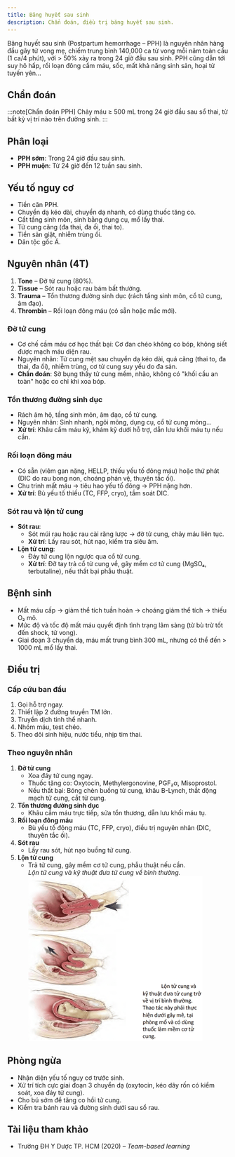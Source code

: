 ```yaml
---
title: Băng huyết sau sinh
description: Chẩn đoán, điều trị băng huyết sau sinh.
---
```


Băng huyết sau sinh (Postpartum hemorrhage – PPH) là nguyên nhân hàng đầu gây tử vong mẹ, chiếm trung bình 140,000 ca tử vong mỗi năm toàn cầu (1 ca/4 phút), với > 50% xảy ra trong 24 giờ đầu sau sinh. PPH cũng dẫn tới suy hô hấp, rối loạn đông cầm máu, sốc, mất khả năng sinh sản, hoại tử tuyến yên...

## Chẩn đoán

:::note[Chẩn đoán PPH]
Chảy máu ≥ 500 mL trong 24 giờ đầu sau sổ thai, từ bất kỳ vị trí nào trên đường sinh.
:::

## Phân loại

- **PPH sớm**: Trong 24 giờ đầu sau sinh.
- **PPH muộn**: Từ 24 giờ đến 12 tuần sau sinh.

## Yếu tố nguy cơ

- Tiền căn PPH.
- Chuyển dạ kéo dài, chuyển dạ nhanh, có dùng thuốc tăng co.
- Cắt tầng sinh môn, sinh bằng dụng cụ, mổ lấy thai.
- Tử cung căng (đa thai, đa ối, thai to).
- Tiền sản giật, nhiễm trùng ối.
- Dân tộc gốc Á.

## Nguyên nhân (4T)

1. **Tone** – Đờ tử cung (80%).
2. **Tissue** – Sót rau hoặc rau bám bất thường.
3. **Trauma** – Tổn thương đường sinh dục (rách tầng sinh môn, cổ tử cung, âm đạo).
4. **Thrombin** – Rối loạn đông máu (có sẵn hoặc mắc mới).

### Đờ tử cung

- Cơ chế cầm máu cơ học thất bại: Cơ đan chéo không co bóp, không siết được mạch máu diện rau.
- Nguyên nhân: Tử cung mệt sau chuyển dạ kéo dài, quá căng (thai to, đa thai, đa ối), nhiễm trùng, cơ tử cung suy yếu do đa sản.
- **Chẩn đoán**: Sờ bụng thấy tử cung mềm, nhão, không có "khối cầu an toàn" hoặc co chỉ khi xoa bóp.

### Tổn thương đường sinh dục

- Rách âm hộ, tầng sinh môn, âm đạo, cổ tử cung.
- Nguyên nhân: Sinh nhanh, ngôi mông, dụng cụ, cổ tử cung mỏng...
- **Xử trí**: Khâu cầm máu kỹ, khám kỹ dưới hỗ trợ, dẫn lưu khối máu tụ nếu cần.

### Rối loạn đông máu

- Có sẵn (viêm gan nặng, HELLP, thiếu yếu tố đông máu) hoặc thứ phát (DIC do rau bong non, choáng phản vệ, thuyên tắc ối).
- Chu trình mất máu → tiêu hao yếu tố đông → PPH nặng hơn.
- **Xử trí**: Bù yếu tố thiếu (TC, FFP, cryo), tầm soát DIC.

### Sót rau và lộn tử cung

- **Sót rau**:
  - Sót múi rau hoặc rau cài răng lược → đờ tử cung, chảy máu liên tục.
  - **Xử trí**: Lấy rau sót, hút nạo, kiểm tra siêu âm.
- **Lộn tử cung**:
  - Đáy tử cung lộn ngược qua cổ tử cung.
  - **Xử trí**: Đỡ tay trả cổ tử cung về, gây mềm cơ tử cung (MgSO₄, terbutaline), nếu thất bại phẫu thuật.

## Bệnh sinh

- Mất máu cấp → giảm thể tích tuần hoàn → choáng giảm thể tích → thiếu O₂ mô.
- Mức độ và tốc độ mất máu quyết định tình trạng lâm sàng (từ bù trừ tốt đến shock, tử vong).
- Giai đoạn 3 chuyển dạ, máu mất trung bình 300 mL, nhưng có thể đến > 1000 mL mổ lấy thai.

## Điều trị

### Cấp cứu ban đầu

1. Gọi hỗ trợ ngay.
2. Thiết lập 2 đường truyền TM lớn.
3. Truyền dịch tinh thể nhanh.
4. Nhóm máu, test chéo.
5. Theo dõi sinh hiệu, nước tiểu, nhịp tim thai.

### Theo nguyên nhân

1. **Đờ tử cung**
   - Xoa đáy tử cung ngay.
   - Thuốc tăng co: Oxytocin, Methylergonovine, PGF₂α, Misoprostol.
   - Nếu thất bại: Bóng chèn buồng tử cung, khâu B-Lynch, thắt động mạch tử cung, cắt tử cung.
2. **Tổn thương đường sinh dục**
   - Khâu cầm máu trực tiếp, sửa tổn thương, dẫn lưu khối máu tụ.
3. **Rối loạn đông máu**
   - Bù yếu tố đông máu (TC, FFP, cryo), điều trị nguyên nhân (DIC, thuyên tắc ối).
4. **Sót rau**
   - Lấy rau sót, hút nạo buồng tử cung.
5. **Lộn tử cung**
   - Trả tử cung, gây mềm cơ tử cung, phẫu thuật nếu cần.<br>
     _Lộn tử cung và kỹ thuật đưa tử cung về bình thường._
     ![Lộn tử cung và kỹ thuật đưa tử cung về bình thường](./_images/bang-huyet-sau-sinh/lon-tu-cung-va-ky-thuat-dua-tu-cung-ve-binh-thuong.png)

## Phòng ngừa

- Nhận diện yếu tố nguy cơ trước sinh.
- Xử trí tích cực giai đoạn 3 chuyển dạ (oxytocin, kéo dây rốn có kiểm soát, xoa đáy tử cung).
- Cho bú sớm để tăng co hồi tử cung.
- Kiểm tra bánh rau và đường sinh dưới sau sổ rau.

## Tài liệu tham khảo

- Trường ĐH Y Dược TP. HCM (2020) – _Team-based learning_
